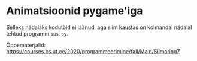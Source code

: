 # Animatsioonid pygame'iga

Selleks nädalaks kodutöid ei jäänud, aga siim kaustas on kolmandal nädalal tehtud programm `sus.py`.

Õppematerjalid: https://courses.cs.ut.ee/2020/programmeerimine/fall/Main/Silmaring7
